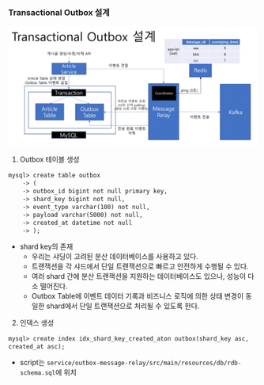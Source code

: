 ### Transactional Outbox 설계

![image_1.png](image_1.png)

1. Outbox 테이블 생성
```shell
mysql> create table outbox 
    -> (
    -> outbox_id bigint not null primary key,
    -> shard_key bigint not null,
    -> event_type varchar(100) not null,
    -> payload varchar(5000) not null,
    -> created_at datetime not null
    -> );
```

- shard key의 존재
  - 우리는 샤딩이 고려된 분산 데이터베이스를 사용하고 있다.
  - 트랜잭션을 각 샤드에서 단일 트랜잭션으로 빠르고 안전하게 수행될 수 있다.
  - 여러 shard 간에 분산 트랜잭션을 지원하는 데이터베이스도 있으나, 성능이 다소 떨어진다.
  - Outbox Table에 이벤트 데이터 기록과 비즈니스 로직에 의한 상태 변경이 동일한 shard에서 단일 트랜잭션으로 처리될 수 있도록 한다.

2. 인덱스 생성
```shell
mysql> create index idx_shard_key_created_aton outbox(shard_key asc, created_at asc);
```

- script는 `service/outbox-message-relay/src/main/resources/db/rdb-schema.sql`에 위치
